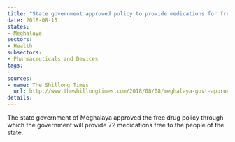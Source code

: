 ```yaml
---
title: "State government approved policy to provide medications for free"
date: 2018-08-15
states:
- Meghalaya
sectors:
- Health
subsectors:
- Pharmaceuticals and Devices
tags:
- 
sources:
- name: The Shillong Times
  url: http://www.theshillongtimes.com/2018/08/08/meghalaya-govt-approves-free-drug-policy/
details:
---
```


The state government of Meghalaya approved the free drug policy through which the government will provide 72 medications free to the people of the state.
